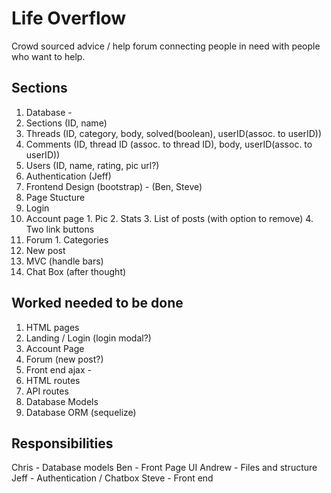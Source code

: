 <!-- Ionic Chat Technology ?  -->
# Life Overflow
Crowd sourced advice / help forum connecting people in need with people
who want to help.

## Sections

1. Database - 
  1. Sections (ID, name)
  2. Threads (ID, category, body, solved(boolean), userID(assoc. to userID))
  3. Comments (ID, thread ID (assoc. to thread ID), body, userID(assoc. to userID))
  4. Users (ID, name, rating, pic url?)
2. Authentication (Jeff)
3. Frontend Design (bootstrap) - (Ben, Steve)
4. Page Stucture 
  1. Login
  2. Account page 
    1. Pic
    2. Stats
    3. List of posts (with option to remove)
    4. Two link buttons
  3. Forum
    1. Categories
  4. New post
5. MVC (handle bars)
6. Chat Box (after thought)


## Worked needed to be done
1. HTML pages
  1. Landing / Login (login modal?)
  2. Account Page
  3. Forum (new post?)
2. Front end ajax - 
3. HTML routes
4. API routes
5. Database Models
6. Database ORM (sequelize)


## Responsibilities
Chris - Database models
Ben - Front Page UI
Andrew - Files and structure
Jeff - Authentication / Chatbox
Steve - Front end